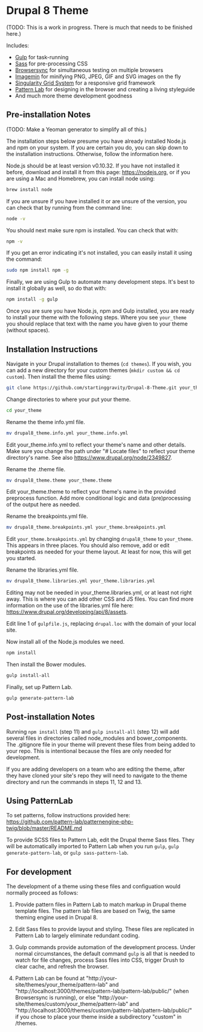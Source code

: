 # Drupal 8 Theme

(TODO: This is a work in progress. There is much that needs to be finished here.)

Includes:
* [Gulp](http://gulpjs.com) for task-running
* [Sass](http://sass-lang.com) for pre-processing CSS
* [Browsersync](http://www.browsersync.io) for simultaneous testing on multiple browsers
* [Imagemin](https://www.npmjs.com/package/gulp-imagemin) for minifying PNG, JPEG, GIF and SVG images on the fly
* [Singularity Grid System](https://github.com/at-import/Singularity) for a responsive grid framework
* [Pattern Lab](http://patternlab.io) for designing in the browser and creating a living styleguide
* And much more theme development goodness

## Pre-installation Notes

(TODO: Make a Yeoman generator to simplify all of this.)

The installation steps below presume you have already installed Node.js and npm on your system. If you are certain you do, you can skip down to the installation instructions. Otherwise, follow the information here.

Node.js should be at least version v0.10.32. If you have not installed it before, download and install it from this page: https://nodejs.org, or if you are using a Mac and Homebrew, you can install node using: 

```bash
brew install node
```

If you are unsure if you have installed it or are unsure of the version, you can check that by running from the command line:

```bash
node -v
```

You should next make sure npm is installed. You can check that with: 

```bash 
npm -v
```

If you get an error indicating it's not installed, you can easily install it using the command: 

```bash
sudo npm install npm -g
```

Finally, we are using Gulp to automate many development steps. It's best to install it globally as well, so do that with:

```bash
npm install -g gulp
```

Once you are sure you have Node.js, npm and Gulp installed, you are ready to install your theme with the following steps. Where you see `your_theme` you should replace that text with the name you have given to your theme (without spaces).

## Installation Instructions

Navigate in your Drupal installation to themes (`cd themes`). If you wish, you can add a new directory for your custom themes (`mkdir custom && cd custom`). Then install the theme files using: 

```bash
git clone https://github.com/startinggravity/Drupal-8-Theme.git your_theme
```

Change directories to where your put your theme.

```bash
cd your_theme
```

Rename the theme info.yml file.

```bash 
mv drupal8_theme.info.yml your_theme.info.yml
```

Edit your_theme.info.yml to reflect your theme's name and other details. Make sure you change the path under "# Locate files" to reflect your theme directory's name. See also https://www.drupal.org/node/2349827.

Rename the .theme file.

```bash
mv drupal8_theme.theme your_theme.theme
```

Edit your_theme.theme to reflect your theme's name in the provided preprocess function. Add more conditional logic and data (pre)processing of the output here as needed.

Rename the breakpoints.yml file.

```bash
mv drupal8_theme.breakpoints.yml your_theme.breakpoints.yml
```

Edit `your_theme.breakpoints.yml` by changing `drupal8_theme` to `your_theme`. This appears in three places. You should also remove, add or edit breakpoints as needed for your theme layout. At least for now, this will get you started.

Rename the libraries.yml file.

```bash
mv drupal8_theme.libraries.yml your_theme.libraries.yml
```

Editing may not be needed in your_theme.libraries.yml, or at least not right away. This is where you can add other CSS and JS files. You can find more information on the use of the libraries.yml file here: https://www.drupal.org/developing/api/8/assets.

Edit line 1 of `gulpfile.js`, replacing `drupal.loc` with the domain of your local site.

Now install all of the Node.js modules we need.

```bash
npm install
```

Then install the Bower modules.

```bash
gulp install-all
```

Finally, set up Pattern Lab.

```bash
gulp generate-pattern-lab
```

## Post-installation Notes

Running `npm install` (step 11) and `gulp install-all` (step 12) will add several files in directories called node_modules and bower_components. The .gitignore file in your theme will prevent these files from being added to your repo. This is intentional because the files are only needed for development. 

If you are adding developers on a team who are editing the theme, after they have cloned your site's repo they will need to navigate to the theme directory and run the commands in steps 11, 12 and 13.

## Using PatternLab

To set patterns, follow instructions provided here: https://github.com/pattern-lab/patternengine-php-twig/blob/master/README.md

To provide SCSS files to Pattern Lab, edit the Drupal theme Sass files. They will be automatically imported to Pattern Lab when you run `gulp`, `gulp generate-pattern-lab`, or `gulp sass-pattern-lab`.

## For development

The development of a theme using these files and configuation would normally proceed as follows:

1. Provide pattern files in Pattern Lab to match markup in Drupal theme template files. The pattern lab files are based on Twig, the same theming engine used in Drupal 8.

1. Edit Sass files to provide layout and styling. These files are replicated in Pattern Lab to largely eliminate redundant coding.

1. Gulp commands provide automation of the development process. Under normal circumstances, the default command `gulp` is all that is needed to watch for file changes, process Sass files into CSS, trigger Drush to clear cache, and refresh the browser.

1. Pattern Lab can be found at "http://your-site/themes/your_theme/pattern-lab" and "http://localhost:3000/themes/pattern-lab/pattern-lab/public/" (when Browsersync is running), or else "http://your-site/themes/custom/your_theme/pattern-lab" and "http://localhost:3000/themes/custom/pattern-lab/pattern-lab/public/" if you chose to place your theme inside a subdirectory "custom" in /themes.
